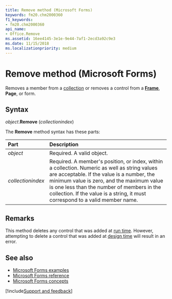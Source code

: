 ```yaml
---
title: Remove method (Microsoft Forms)
keywords: fm20.chm2000360
f1_keywords:
- fm20.chm2000360
api_name:
- Office.Remove
ms.assetid: 16ee4145-3e1e-9e44-7af1-2ecd3a92c9e3
ms.date: 11/15/2018
ms.localizationpriority: medium
---
```



# Remove method (Microsoft Forms)

Removes a member from a [collection](../../Glossary/vbe-glossary.md#collection) or removes a control from a **[Frame](frame-control.md)**, **Page**, or form.

## Syntax

_object_.**Remove** (_collectionindex_)

The **Remove** method syntax has these parts:

|Part|Description|
|:-----|:-----|
| _object_|Required. A valid object.|
| _collectionindex_|Required. A member's position, or index, within a collection. Numeric as well as string values are acceptable. If the value is a number, the minimum value is zero, and the maximum value is one less than the number of members in the collection. If the value is a string, it must correspond to a valid member name.|

## Remarks

This method deletes any control that was added at [run time](../../Glossary/vbe-glossary.md#run-time). However, attempting to delete a control that was added at [design time](../../Glossary/vbe-glossary.md#design-time) will result in an error.

## See also

- [Microsoft Forms examples](examples-microsoft-forms.md)
- [Microsoft Forms reference](reference-microsoft-forms.md)
- [Microsoft Forms concepts](concepts-microsoft-forms.md)

[!include[Support and feedback](~/includes/feedback-boilerplate.md)]